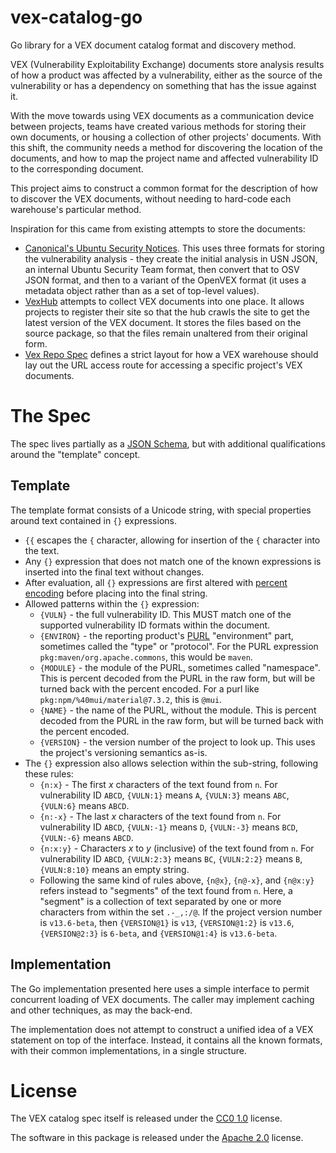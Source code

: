 # vex-catalog-go

Go library for a VEX document catalog format and discovery method.

VEX (Vulnerability Exploitability Exchange) documents store analysis results of how a product was affected by a vulnerability, either as the source of the vulnerability or has a dependency on something that has the issue against it.

With the move towards using VEX documents as a communication device between projects, teams have created various methods for storing their own documents, or housing a collection of other projects' documents.  With this shift, the community needs a method for discovering the location of the documents, and how to map the project name and affected vulnerability ID to the corresponding document.  

This project aims to construct a common format for the description of how to discover the VEX documents, without needing to hard-code each warehouse's particular method.

Inspiration for this came from existing attempts to store the documents:

* [Canonical's Ubuntu Security Notices](https://github.com/canonical/ubuntu-security-notices).  This uses three formats for storing the vulnerability analysis - they create the initial analysis in USN JSON, an internal Ubuntu Security Team format, then convert that to OSV JSON format, and then to a variant of the OpenVEX format (it uses a metadata object rather than as a set of top-level values).
* [VexHub](https://github.com/aquasecurity/vexhub) attempts to collect VEX documents into one place.  It allows projects to register their site so that the hub crawls the site to get the latest version of the VEX document.  It stores the files based on the source package, so that the files remain unaltered from their original form.
* [Vex Repo Spec](https://github.com/aquasecurity/vex-repo-spec) defines a strict layout for how a VEX warehouse should lay out the URL access route for accessing a specific project's VEX documents.

# The Spec

The spec lives partially as a [JSON Schema](vex-catalog.v1_0.schema.json), but with additional qualifications around the "template" concept.

## Template

The template format consists of a Unicode string, with special properties around text contained in `{}` expressions.

* `{{` escapes the `{` character, allowing for insertion of the `{` character into the text.
* Any `{}` expression that does not match one of the known expressions is inserted into the final text without changes.
* After evaluation, all `{}` expressions are first altered with [percent encoding](https://en.wikipedia.org/wiki/Percent-encoding) before placing into the final string.
* Allowed patterns within the `{}` expression:
  * `{VULN}` - the full vulnerability ID.  This MUST match one of the supported vulnerability ID formats within the document.
  * `{ENVIRON}` - the reporting product's [PURL](https://github.com/package-url/purl-spec) "environment" part, sometimes called the "type" or "protocol".  For the PURL expression `pkg:maven/org.apache.commons`, this would be `maven`.
  * `{MODULE}` - the module of the PURL, sometimes called "namespace".  This is percent decoded from the PURL in the raw form, but will be turned back with the percent encoded.  For a purl like `pkg:npm/%40mui/material@7.3.2`, this is `@mui`.
  * `{NAME}` - the name of the PURL, without the module.  This is percent decoded from the PURL in the raw form, but will be turned back with the percent encoded.
  * `{VERSION}` - the version number of the project to look up.  This uses the project's versioning semantics as-is.
* The `{}` expression also allows selection within the sub-string, following these rules:
  * `{n:x}` - The first *x* characters of the text found from `n`.  For vulnerability ID `ABCD`, `{VULN:1}` means `A`, `{VULN:3}` means `ABC`, `{VULN:6}` means `ABCD`.
  * `{n:-x}` - The last *x* characters of the text found from `n`.  For vulnerability ID `ABCD`, `{VULN:-1}` means `D`, `{VULN:-3}` means `BCD`, `{VULN:-6}` means `ABCD`.
  * `{n:x:y}` - Characters *x* to *y* (inclusive) of the text found from `n`.  For vulnerability ID `ABCD`, `{VULN:2:3}` means `BC`, `{VULN:2:2}` means `B`, `{VULN:8:10}` means an empty string.
  * Following the same kind of rules above, `{n@x}`, `{n@-x}`, and `{n@x:y}` refers instead to "segments" of the text found from `n`.  Here, a "segment" is a collection of text separated by one or more characters from within the set `.-_,:/@`.  If the project version number is `v13.6-beta`, then `{VERSION@1}` is `v13`, `{VERSION@1:2}` is `v13.6`, `{VERSION@2:3}` is `6-beta`, and `{VERSION@1:4}` is `v13.6-beta`.


## Implementation

The Go implementation presented here uses a simple interface to permit concurrent loading of VEX documents.  The caller may implement caching and other techniques, as may the back-end.

The implementation does not attempt to construct a unified idea of a VEX statement on top of the interface.  Instead, it contains all the known formats, with their common implementations, in a single structure.


# License

The VEX catalog spec itself is released under the [CC0 1.0](https://creativecommons.org/public-domain/cc0/) license.

The software in this package is released under the [Apache 2.0](LICENSE) license.

